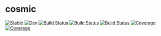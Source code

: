 # cosmic

[![Stable](https://img.shields.io/badge/docs-stable-blue.svg)](https://aburousan.github.io/cosmic.jl/stable/)
[![Dev](https://img.shields.io/badge/docs-dev-blue.svg)](https://aburousan.github.io/cosmic.jl/dev/)
[![Build Status](https://github.com/aburousan/cosmic.jl/actions/workflows/CI.yml/badge.svg?branch=main)](https://github.com/aburousan/cosmic.jl/actions/workflows/CI.yml?query=branch%3Amain)
[![Build Status](https://travis-ci.com/aburousan/cosmic.jl.svg?branch=main)](https://travis-ci.com/aburousan/cosmic.jl)
[![Build Status](https://ci.appveyor.com/api/projects/status/github/aburousan/cosmic.jl?svg=true)](https://ci.appveyor.com/project/aburousan/cosmic-jl)
[![Coverage](https://codecov.io/gh/aburousan/cosmic.jl/branch/main/graph/badge.svg)](https://codecov.io/gh/aburousan/cosmic.jl)
[![Coverage](https://coveralls.io/repos/github/aburousan/cosmic.jl/badge.svg?branch=main)](https://coveralls.io/github/aburousan/cosmic.jl?branch=main)

